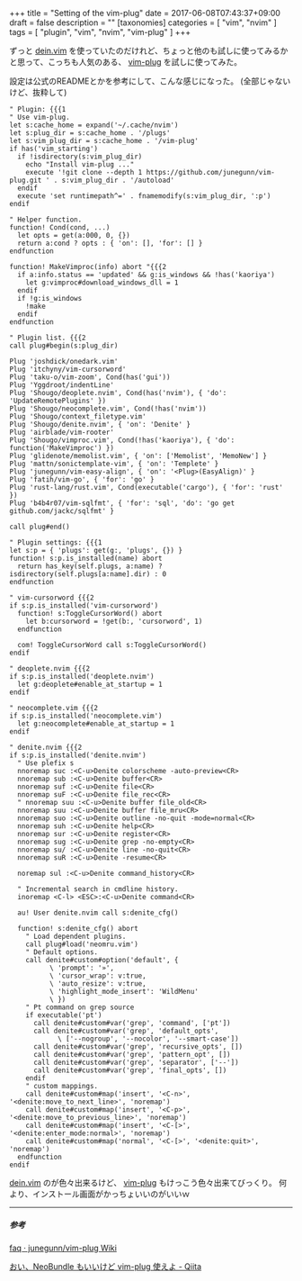+++
title = "Setting of the vim-plug"
date = 2017-06-08T07:43:37+09:00
draft = false
description = ""
[taxonomies]
categories = [ "vim", "nvim" ]
tags = [ "plugin", "vim", "nvim", "vim-plug" ]
+++

ずっと [dein.vim](https://github.com/Shougo/dein.vim) を使っていたのだけれど、ちょっと他のも試しに使ってみるかと思って、こっちも人気のある、 [vim-plug](https://github.com/junegunn/vim-plug) を試しに使ってみた。

設定は公式のREADMEとかを参考にして、こんな感じになった。
(全部じゃないけど、抜粋して)

<!-- more -->
```vim
" Plugin: {{{1
" Use vim-plug.
let s:cache_home = expand('~/.cache/nvim')
let s:plug_dir = s:cache_home . '/plugs'
let s:vim_plug_dir = s:cache_home . '/vim-plug'
if has('vim_starting')
  if !isdirectory(s:vim_plug_dir)
    echo "Install vim-plug ..."
    execute '!git clone --depth 1 https://github.com/junegunn/vim-plug.git ' . s:vim_plug_dir . '/autoload'
  endif
  execute 'set runtimepath^=' . fnamemodify(s:vim_plug_dir, ':p')
endif

" Helper function.
function! Cond(cond, ...)
  let opts = get(a:000, 0, {})
  return a:cond ? opts : { 'on': [], 'for': [] }
endfunction

function! MakeVimproc(info) abort "{{{2
  if a:info.status == 'updated' && g:is_windows && !has('kaoriya')
    let g:vimproc#download_windows_dll = 1
  endif
  if !g:is_windows
    !make
  endif
endfunction

" Plugin list. {{{2
call plug#begin(s:plug_dir)

Plug 'joshdick/onedark.vim'
Plug 'itchyny/vim-cursorword'
Plug 'taku-o/vim-zoom', Cond(has('gui'))
Plug 'Yggdroot/indentLine'
Plug 'Shougo/deoplete.nvim', Cond(has('nvim'), { 'do': 'UpdateRemotePlugins' })
Plug 'Shougo/neocomplete.vim', Cond(!has('nvim'))
Plug 'Shougo/context_filetype.vim'
Plug 'Shougo/denite.nvim', { 'on': 'Denite' }
Plug 'airblade/vim-rooter'
Plug 'Shougo/vimproc.vim', Cond(!has('kaoriya'), { 'do': function('MakeVimproc') })
Plug 'glidenote/memolist.vim', { 'on': ['Memolist', 'MemoNew'] }
Plug 'mattn/sonictemplate-vim', { 'on': 'Templete' }
Plug 'junegunn/vim-easy-align', { 'on': '<Plug>(EasyAlign)' }
Plug 'fatih/vim-go', { 'for': 'go' }
Plug 'rust-lang/rust.vim', Cond(executable('cargo'), { 'for': 'rust' })
Plug 'b4b4r07/vim-sqlfmt', { 'for': 'sql', 'do': 'go get github.com/jackc/sqlfmt' }

call plug#end()

" Plugin settings: {{{1
let s:p = { 'plugs': get(g:, 'plugs', {}) }
function! s:p.is_installed(name) abort
  return has_key(self.plugs, a:name) ? isdirectory(self.plugs[a:name].dir) : 0
endfunction

" vim-cursorword {{{2
if s:p.is_installed('vim-cursorword')
  function! s:ToggleCursorWord() abort
    let b:cursorword = !get(b:, 'cursorword', 1)
  endfunction

  com! ToggleCursorWord call s:ToggleCursorWord()
endif

" deoplete.nvim {{{2
if s:p.is_installed('deoplete.nvim')
  let g:deoplete#enable_at_startup = 1
endif

" neocomplete.vim {{{2
if s:p.is_installed('neocomplete.vim')
  let g:neocomplete#enable_at_startup = 1
endif

" denite.nvim {{{2
if s:p.is_installed('denite.nvim')
  " Use plefix s
  nnoremap suc :<C-u>Denite colorscheme -auto-preview<CR>
  nnoremap sub :<C-u>Denite buffer<CR>
  nnoremap suf :<C-u>Denite file<CR>
  nnoremap suF :<C-u>Denite file_rec<CR>
  " nnoremap suu :<C-u>Denite buffer file_old<CR>
  nnoremap suu :<C-u>Denite buffer file_mru<CR>
  nnoremap suo :<C-u>Denite outline -no-quit -mode=normal<CR>
  nnoremap suh :<C-u>Denite help<CR>
  nnoremap sur :<C-u>Denite register<CR>
  nnoremap sug :<C-u>Denite grep -no-empty<CR>
  nnoremap su/ :<C-u>Denite line -no-quit<CR>
  nnoremap suR :<C-u>Denite -resume<CR>

  noremap sul :<C-u>Denite command_history<CR>

  " Incremental search in cmdline history.
  inoremap <C-l> <ESC>:<C-u>Denite command<CR>

  au! User denite.nvim call s:denite_cfg()

  function! s:denite_cfg() abort
    " Load dependent plugins.
    call plug#load('neomru.vim')
    " Default options.
    call denite#custom#option('default', {
          \ 'prompt': '»',
          \ 'cursor_wrap': v:true,
          \ 'auto_resize': v:true,
          \ 'highlight_mode_insert': 'WildMenu'
          \ })
    " Pt command on grep source
    if executable('pt')
      call denite#custom#var('grep', 'command', ['pt'])
      call denite#custom#var('grep', 'default_opts',
            \ ['--nogroup', '--nocolor', '--smart-case'])
      call denite#custom#var('grep', 'recursive_opts', [])
      call denite#custom#var('grep', 'pattern_opt', [])
      call denite#custom#var('grep', 'separator', ['--'])
      call denite#custom#var('grep', 'final_opts', [])
    endif
    " custom mappings.
    call denite#custom#map('insert', '<C-n>', '<denite:move_to_next_line>', 'noremap')
    call denite#custom#map('insert', '<C-p>', '<denite:move_to_previous_line>', 'noremap')
    call denite#custom#map('insert', '<C-[>', '<denite:enter_mode:normal>', 'noremap')
    call denite#custom#map('normal', '<C-[>', '<denite:quit>', 'noremap')
  endfunction
endif
```

[dein.vim](https://github.com/Shougo/dein.vim) のが色々出来るけど、 [vim-plug](https://github.com/junegunn/vim-plug) もけっこう色々出来てびっくり。
何より、インストール画面がかっちょいいのがいいｗ

- - -

##### 参考

[faq · junegunn/vim-plug Wiki](https://github.com/junegunn/vim-plug/wiki/faq)

[おい、NeoBundle もいいけど vim-plug 使えよ - Qiita](http://qiita.com/b4b4r07/items/fa9c8cceb321edea5da0)

